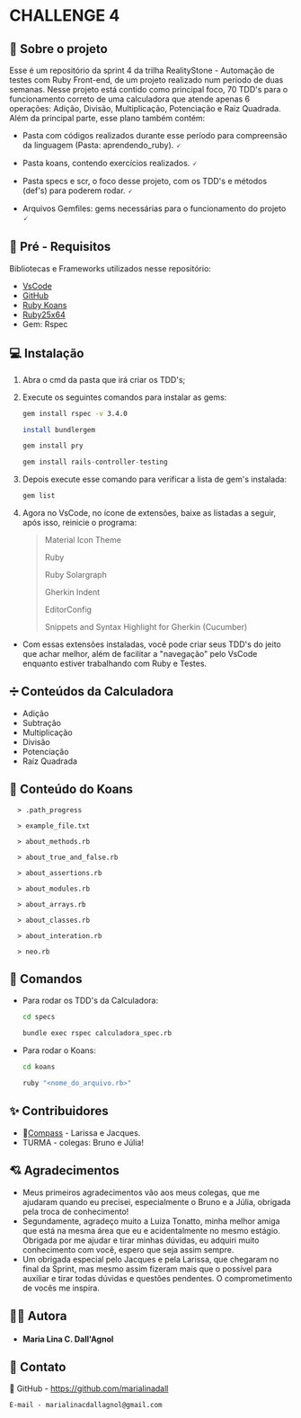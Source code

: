 # CHALLENGE 4


## 🌙 Sobre o projeto
  Esse é um repositório da sprint 4 da trilha RealityStone - Automação de testes com Ruby Front-end, de um projeto realizado num período de duas semanas. Nesse projeto está contido como principal foco, 70 TDD's para o funcionamento correto de uma calculadora que atende apenas 6 operações: Adição, Divisão, Multiplicação, Potenciação e Raiz Quadrada. Além da principal parte, esse plano também contém:
  
* Pasta com códigos realizados durante esse período para compreensão da linguagem (Pasta: aprendendo_ruby). 🗸

* Pasta koans, contendo exercícios realizados. 🗸

* Pasta specs e scr, o foco desse projeto, com os TDD's e métodos (def's) para poderem rodar. 🗸

* Arquivos Gemfiles: gems necessárias para o funcionamento do projeto 🗸


## 🚀 Pré - Requisitos

Bibliotecas e Frameworks utilizados nesse repositório:

* [VsCode](https://code.visualstudio.com/)
* [GitHub](https://www.bing.com/ck/a?!&&p=a944a9613a7abbdcc7966dbc2a83fe509f78a378e05c449a7dcb6e2b0e3db9f6JmltdHM9MTY1Njg5MDA2MyZpZ3VpZD01OGIwMTZjMC1jODdiLTRjOGMtOWE0OC04ZTQ0MmQ2YzRhM2UmaW5zaWQ9NTE3OQ&ptn=3&fclid=dfaf5879-fb25-11ec-a1e9-03dc2208b9e4&u=a1aHR0cHM6Ly9naXRodWIuY29tLw&ntb=1)
* [Ruby Koans](http://rubykoans.com/)
* [Ruby25x64](https://rubyinstaller.org/downloads/)
* Gem: Rspec



## 💻 Instalação 

1. Abra o cmd da pasta que irá criar os TDD's;


2. Execute os seguintes comandos para instalar as gems:
   ```sh
   gem install rspec -v 3.4.0
   ```
   ```sh
   install bundlergem
   ```
   ```js
   gem install pry 
   ```
   ```js
   gem install rails-controller-testing
   ```
   
   
3. Depois execute esse comando para verificar a lista de gem's instalada:

   ```js
   gem list
   ```
   
 4. Agora no VsCode, no ícone de extensões, baixe as listadas a seguir, após isso, reinicie o programa:
   
    > Material Icon Theme 
    > 
    > Ruby
    > 
    > Ruby Solargraph
    > 
    > Gherkin Indent
    > 
    > EditorConfig
    > 
    > Snippets and Syntax Highlight for Gherkin (Cucumber)


* Com essas extensões instaladas, você pode criar seus TDD's do jeito que achar melhor, além de facilitar a "navegação" pelo VsCode enquanto estiver trabalhando com Ruby e Testes.

## ➗ Conteúdos da Calculadora 

*  Adição 
*  Subtração 
*  Multiplicação 
*  Divisão 
*  Potenciação
*  Raíz Quadrada

## 🔅 Conteúdo do Koans 

      > .path_progress

      > example_file.txt
      
      > about_methods.rb

      > about_true_and_false.rb

      > about_assertions.rb

      > about_modules.rb

      > about_arrays.rb

      > about_classes.rb

      > about_interation.rb
      
      > neo.rb
    

## 🔌 Comandos

* Para rodar os TDD's da Calculadora:

   ```sh
   cd specs
   ```
   
    ```sh
   bundle exec rspec calculadora_spec.rb
   ```
  
 * Para rodar o Koans:
 
   ```sh
   cd koans
   ```

   ```sh
   ruby "<nome_do_arquivo.rb>" 
   ```
   

## ✨ Contribuidores

* 🧭[Compass](https://compass.uol/) - Larissa e Jacques.
* TURMA - colegas: Bruno e Júlia!


## 💘 Agradecimentos 

* Meus primeiros agradecimentos vão aos meus colegas, que me ajudaram quando eu precisei, especialmente o Bruno e a Júlia, obrigada pela troca de conhecimento!
* Segundamente, agradeço muito a Luiza Tonatto, minha melhor amiga que está na mesma área que eu e acidentalmente no mesmo estágio. Obrigada por me ajudar e tirar minhas dúvidas, eu adquiri muito conhecimento com você, espero que seja assim sempre.
* Um obrigada especial pelo Jacques e pela Larissa, que chegaram no final da Sprint, mas mesmo assim fizeram mais que o possível para auxiliar e tirar todas dúvidas e questões pendentes. O comprometimento de vocês me inspira.

## 👩‍💻 Autora

* #### Maria Lina C. Dall'Agnol 

## 📍 Contato 

🔗 GitHub - https://github.com/marialinadall

    E-mail - marialinacdallagnol@gmail.com 
    
    
